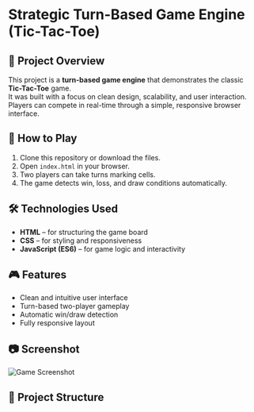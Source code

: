 # Strategic Turn-Based Game Engine (Tic-Tac-Toe)

## 📌 Project Overview
This project is a **turn-based game engine** that demonstrates the classic **Tic-Tac-Toe** game.  
It was built with a focus on clean design, scalability, and user interaction.  
Players can compete in real-time through a simple, responsive browser interface.

## 🚀 How to Play
1. Clone this repository or download the files.
2. Open `index.html` in your browser.
3. Two players can take turns marking cells.
4. The game detects win, loss, and draw conditions automatically.

## 🛠️ Technologies Used
- **HTML** – for structuring the game board
- **CSS** – for styling and responsiveness
- **JavaScript (ES6)** – for game logic and interactivity

## 🎮 Features
- Clean and intuitive user interface
- Turn-based two-player gameplay
- Automatic win/draw detection
- Fully responsive layout

## 📷 Screenshot
![Game Screenshot](screenshot.png)

## 📂 Project Structure
